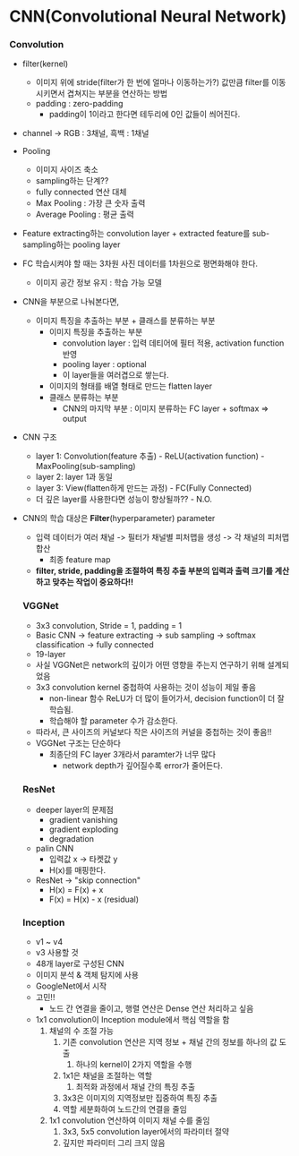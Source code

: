 # CNN(Convolutional Neural Network)

### Convolution

- filter(kernel)
  - 이미지 위에 stride(filter가 한 번에 얼마나 이동하는가?) 값만큼 filter를 이동시키면서 겹쳐지는 부분을 연산하는 방법
  - padding : zero-padding
    - padding이 1이라고 한다면 테두리에 0인 값들이 씌어진다.
  
- channel -> RGB : 3채널, 흑백 : 1채널

- Pooling
  - 이미지 사이즈 축소
  - sampling하는 단계??
  - fully connected 연산 대체
  - Max Pooling : 가장 큰 숫자 출력
  - Average Pooling : 평균 출력
  
- Feature extracting하는 convolution layer + extracted feature를 sub-sampling하는 pooling layer

- FC 학습시켜야 할 때는 3차원 사진 데이터를 1차원으로 평면화해야 한다.
  
  - 이미지 공간 정보 유지 : 학습 가능 모델
  
- CNN을 부분으로 나눠본다면, 
  - 이미지 특징을 추출하는 부분 + 클래스를 분류하는 부분
    - 이미지 특징을 추출하는 부분
      - convolution layer : 입력 데티어에 필터 적용, activation function 반영
      - pooling layer : optional
      - 이 layer들을 여러겹으로 쌓는다.
    - 이미지의 형태를 배열 형태로 만드는 flatten layer
    - 클래스 분류하는 부분
      - CNN의 마지막 부분 : 이미지 분류하는 FC layer + softmax  => output

- CNN 구조

  - layer 1: Convolution(feature 추출) - ReLU(activation function) - MaxPooling(sub-sampling)
  - layer 2: layer 1과 동일
  - layer 3: View(flatten하게 만드는 과정) - FC(Fully Connected)
  - 더 깊은 layer를 사용한다면 성능이 향상될까?? - N.O.

- CNN의 학습 대상은 **Filter**(hyperparameter) parameter

  - 입력 데이터가 여러 채널 -> 필터가 채널별 피처맵을 생성 -> 각 채널의 피처맵 합산
    - 최종  feature map
  - **filter, stride, padding을 조절하여 특징 추출 부분의 입력과 출력 크기를 계산하고 맞추는 작업이 중요하다!!**

  ### VGGNet

  - 3x3 convolution, Stride = 1, padding = 1
  - Basic CNN -> feature extracting -> sub sampling -> softmax classification -> fully connected
  - 19-layer
  - 사실 VGGNet은 network의 깊이가 어떤 영향을 주는지 연구하기 위해 설계되었음
  - 3x3 convolution kernel 중첩하여 사용하는 것이 성능이 제일 좋음
    - non-linear 함수 ReLU가 더 많이 들어가서, decision function이 더 잘 학습됨.
    - 학습해야 할 parameter 수가 감소한다.
  - 따라서, 큰 사이즈의 커널보다 작은 사이즈의 커널을 중첩하는 것이 좋음!!
  - VGGNet 구조는 단순하다
    - 최종단의 FC layer 3개라서 paramter가 너무 많다
      - network depth가 깊어질수록 error가 줄어든다.

  ### ResNet

  - deeper layer의 문제점
    - gradient vanishing
    - gradient exploding
    - degradation
  - palin CNN
    - 입력값 x -> 타켓값 y
    - H(x)를 매핑한다.
  - ResNet -> "skip connection"
    - H(x) = F(x) + x
    - F(x) = H(x) - x (residual)

  ### Inception

  - v1 ~ v4
  - v3 사용할 것
  - 48개 layer로 구성된 CNN
  - 이미지 분석 & 객체 탐지에 사용
  - GoogleNet에서 시작
  - 고민!!
    - 노드 간 연결을 줄이고, 행렬 연산은 Dense 연산 처리하고 싶음
  - 1x1 convolution이 Inception module에서 핵심 역할을 함
    1. 채널의 수 조절 가능
       1. 기존 convolution 연산은 지역 정보 + 채널 간의 정보를 하나의 값 도출
          1. 하나의 kernel이 2가지 역할을 수행
       2. 1x1은 채널을 조절하는 역할
          1. 최적화 과정에서 채널 간의 특징 추출
       3. 3x3은 이미지의 지역정보만 집중하여 특징 추출
       4. 역할 세분화하여 노드간의 연결을 줄임
    2. 1x1 convolution 연산하여 이미지 채널 수를 줄임
       1. 3x3, 5x5 convolution layer에서의 파라미터 절약
       2. 깊지만 파라미터 그리 크지 않음

  

  